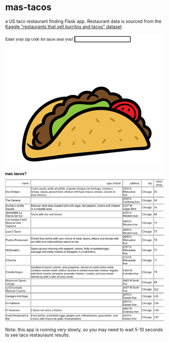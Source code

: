 # mas-tacos
a US taco restaurant finding Flask app. Restaurant data is sourced from the [Kaggle "restaurants that sell burritos and tacos" dataset](https://www.kaggle.com/datasets/vainero/restaurants-that-sell-burritos-tacos-in-the-us)

!["mas tacos" App Form View](enter-zip-for-tacos.png "enter zip code for tacos near you")


!["mas tacos" App Restaurants View](taco-restaurants-example.png "view a list of taco restaurants")

Note: this app is running very slowly, so you may need to wait 5-10 seconds to see taco restauraunt results.
